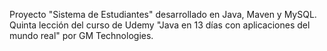Proyecto "Sistema de Estudiantes" desarrollado en Java, Maven y MySQL. Quinta lección del curso de Udemy "Java en 13 días con aplicaciones del mundo real" por GM Technologies.
